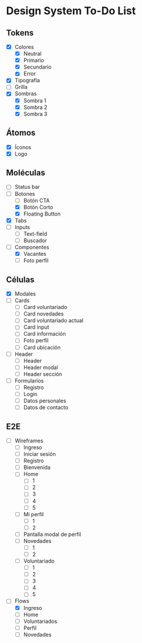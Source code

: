 # Design System To-Do List

## Tokens
- [x] Colores
    - [x] Neutral
    - [x] Primario
    - [x] Secundario
    - [x] Error
- [x] Tipografía
- [ ] Grilla
- [x] Sombras
    - [x] Sombra 1
    - [x] Sombra 2
    - [x] Sombra 3

## Átomos
- [x] Íconos
- [x] Logo

## Moléculas
- [ ] Status bar
- [ ] Botones
    - [ ] Botón CTA
    - [x] Botón Corto
    - [x] Floating Button
- [x] Tabs
- [ ] Inputs
    - [ ] Text-field
    - [ ] Buscador
- [ ] Componentes
    - [x] Vacantes
    - [ ] Foto perfil

## Células
- [x] Modales
- [ ] Cards
    - [ ] Card voluntariado
    - [ ] Card novedades
    - [ ] Card voluntariado actual
    - [ ] Card input
    - [ ] Card información
    - [ ] Foto perfil
    - [ ] Card ubicación
- [ ] Header
    - [ ] Header
    - [ ] Header modal
    - [ ] Header sección
- [ ] Formularios
    - [ ] Registro
    - [ ] Login
    - [ ] Datos personales
    - [ ] Datos de contacto

## E2E
- [ ] Wireframes
    - [ ] Ingreso
    - [ ] Iniciar sesión
    - [ ] Registro
    - [ ] Bienvenida
    - [ ] Home
        - [ ] 1
        - [ ] 2
        - [ ] 3
        - [ ] 4
        - [ ] 5
    - [ ] Mi perfil
        - [ ] 1
        - [ ] 2
    - [ ] Pantalla modal de perfil
    - [ ] Novedades
        - [ ] 1
        - [ ] 2
    - [ ] Voluntariado
        - [ ] 1
        - [ ] 2
        - [ ] 3
        - [ ] 4
        - [ ] 5
- [ ] Flows
    - [x] Ingreso
    - [ ] Home
    - [ ] Voluntariados
    - [ ] Perfil
    - [ ] Novedades